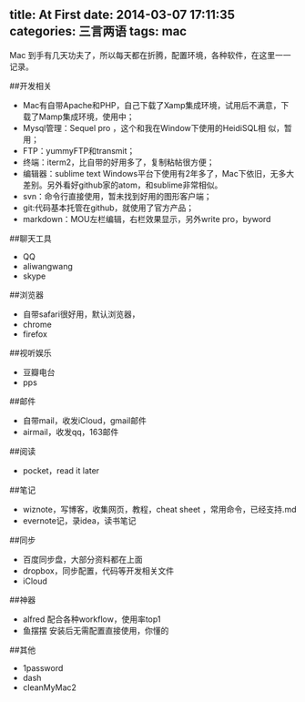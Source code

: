title: At First
date: 2014-03-07 17:11:35
categories: 三言两语
tags: mac
---
Mac 到手有几天功夫了，所以每天都在折腾，配置环境，各种软件，在这里一一记录。

##开发相关
- Mac有自带Apache和PHP，自己下载了Xamp集成环境，试用后不满意，下载了Mamp集成环境，使用中；
- Mysql管理：Sequel pro ，这个和我在Window下使用的HeidiSQL相
似，暂用；
- FTP：yummyFTP和transmit；
- 终端：iterm2，比自带的好用多了，复制粘帖很方便；
- 编辑器：sublime text Windows平台下使用有2年多了，Mac下依旧，无多大差别。另外看好github家的atom，和sublime非常相似。
- svn：命令行直接使用，暂未找到好用的图形客户端；
- git:代码基本托管在github，就使用了官方产品；
- markdown：MOU左栏编辑，右栏效果显示，另外write pro，byword

##聊天工具
- QQ
- aliwangwang
- skype

##浏览器
- 自带safari很好用，默认浏览器，
- chrome
- firefox
<!--more-->
##视听娱乐
- 豆瓣电台
- pps

##邮件
- 自带mail，收发iCloud，gmail邮件
- airmail，收发qq，163邮件

##阅读
- pocket，read it later

##笔记
- wiznote，写博客，收集网页，教程，cheat sheet ，常用命令，已经支持.md
- evernote记，录idea，读书笔记

##同步
- 百度同步盘，大部分资料都在上面
- dropbox，同步配置，代码等开发相关文件
- iCloud

##神器
- alfred 配合各种workflow，使用率top1
- 鱼摆摆 安装后无需配置直接使用，你懂的

##其他
- 1password 
- dash
- cleanMyMac2



